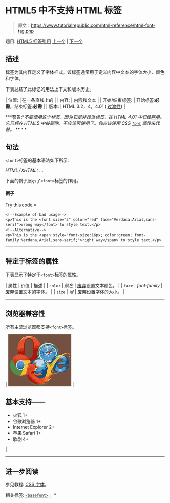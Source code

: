 # HTML5 中不支持 HTML <font>标签</font>

> 原文：<https://www.tutorialrepublic.com/html-reference/html-font-tag.php>

题目: [HTML5 标签引用](html5-tags.php) [上一个](html5-figure-tag.php) | [下一个](html5-footer-tag.php)

## 描述

标签为其内容定义了字体样式。该标签通常用于定义内容中文本的字体大小、颜色和字体。

下表总结了此标记的用法上下文和版本历史。

| 位置: | 在一条直线上的 |
| 内容: | 内嵌和文本 |
| 开始/结束标签: | 开始标签:**必需**，结束标签:**必需** |
| 版本: | HTML 3.2，4，4.01 ( [过渡性](../html-tutorial/html-doctypes.php#html-transitional-doctype)) |

 ***警告:**不要使用这个标签，因为它是非标准标签，在 HTML 4.01 中已经[弃用](../definitions.php#deprecated)。它已经在 HTML5 中被删除，不应该再使用了。你应该使用 CSS [`font`](../css-reference/css-font-property.php) 属性来代替。*  ** * *

## 句法

`<font>`标签的基本语法如下所示:

*HTML / XHTML:*
<font size="*number*" color="*color*" face="*font-family, ...*"> ... </font>

下面的例子展示了`<font>`标签的作用。

#### 例子

[Try this code »](../codelab.php?topic=html&file=font-tag "Try this code using online Editor")

```
<!--Example of bad usage-->
<p>This is the <font size="3" color="red" face="Verdana,Arial,sans-serif">wrong way</font> to style text.</p>
<!--Alternative-->
<p>This is the <span style="font-size:16px; color:green; font-family:Verdana,Arial,sans-serif;">right way</span> to style text.</p>
```

* * *

## 特定于标签的属性

下表显示了特定于`<font>`标签的属性。

| 属性 | 价值 | 描述 |
| `color` | *颜色* | [废弃](../definitions.php#obsolete "Not supported in HTML5")设置文本颜色。 |
| `face` | *font-family* | [废弃](../definitions.php#obsolete "Not supported in HTML5")设置文本的字体。 |
| `size` | *号* | [废弃](../definitions.php#obsolete "Not supported in HTML5")设置字体的大小。 |

* * *

## 浏览器兼容性

所有主流浏览器都支持`<font>`标签。

| ![Browsers Icon](img/e9331123c77668c1832e541c2fca1002.png) | 

## 基本支持——

*   火狐 1+
*   谷歌浏览器 1+
*   Internet Explorer 2+
*   苹果 Safari 1+
*   歌剧 4+

 |

* * *

## 进一步阅读

参见教程: [CSS 字体](../css-tutorial/css-fonts.php)。

相关标签: [`<basefont>`](html-basefont-tag.php) 。*